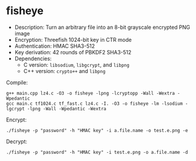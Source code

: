 # fisheye

* Description: Turn an arbitrary file into an 8-bit grayscale encrypted PNG image
* Encryption: Threefish 1024-bit key in CTR mode
* Authentication: HMAC SHA3-512
* Key derivation: 42 rounds of PBKDF2 SHA3-512
* Dependencies: 
	- C version: `libsodium`, `libgcrypt`, and `libpng`
	- C++ version: `crypto++` and `libpng`

Compile:
```
g++ main.cpp lz4.c -O3 -o fisheye -lpng -lcryptopp -Wall -Wextra -Wpedantic
gcc main.c tf1024.c tf_fast.c lz4.c -I. -O3 -o fisheye -lm -lsodium -lgcrypt -lpng -Wall -Wpedantic -Wextra
```
Encrypt:
```
./fisheye -p "password" -h "HMAC key" -i a.file.name -o test.e.png -e
```
Decrypt:
```
./fisheye -p "password" -h "HMAC key" -i test.e.png -o a.file.name -d
```
